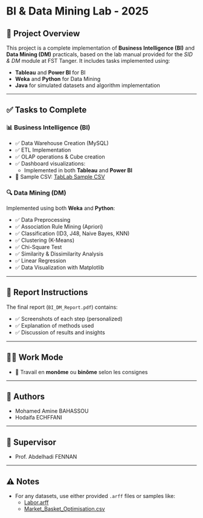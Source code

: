 # BI & Data Mining Lab - 2025

## 🧠 Project Overview

This project is a complete implementation of **Business Intelligence (BI)** and **Data Mining (DM)** practicals, based on the lab manual provided for the _SID & DM_ module at FST Tanger. It includes tasks implemented using:

- **Tableau** and **Power BI** for BI
- **Weka** and **Python** for Data Mining
- **Java** for simulated datasets and algorithm implementation

---

## ✅ Tasks to Complete

### 📊 Business Intelligence (BI)
- ✅ Data Warehouse Creation (MySQL)
- ✅ ETL Implementation
- ✅ OLAP operations & Cube creation
- ✅ Dashboard visualizations:
  - Implemented in both **Tableau** and **Power BI**
- 📁 Sample CSV: [TabLab Sample CSV](https://www.tablab.app/csv/sample)

### 🔍 Data Mining (DM)
Implemented using both **Weka** and **Python**:

- ✅ Data Preprocessing
- ✅ Association Rule Mining (Apriori)
- ✅ Classification (ID3, J48, Naive Bayes, KNN)
- ✅ Clustering (K-Means)
- ✅ Chi-Square Test
- ✅ Similarity & Dissimilarity Analysis
- ✅ Linear Regression
- ✅ Data Visualization with Matplotlib

---


## 📝 Report Instructions

The final report (`BI_DM_Report.pdf`) contains:

- ✅ Screenshots of each step (personalized)
- ✅ Explanation of methods used
- ✅ Discussion of results and insights

---

## 👨‍🔬 Work Mode

- 👤 Travail en **monôme** ou **binôme** selon les consignes

---

## 📌 Authors

- Mohamed Amine BAHASSOU
- Hodaifa ECHFFANI

---

## 📘 Supervisor

- Prof. Abdelhadi FENNAN

---

## ⚠️ Notes

- For any datasets, use either provided `.arff` files or samples like:
  - [Labor.arff](https://www.cs.waikato.ac.nz/ml/weka/datasets.html)
  - [Market_Basket_Optimisation.csv](https://www.kaggle.com/datasets)

